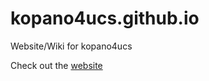 # kopano4ucs.github.io

Website/Wiki for kopano4ucs

Check out the [website](https://kopano4ucs.github.io/)
